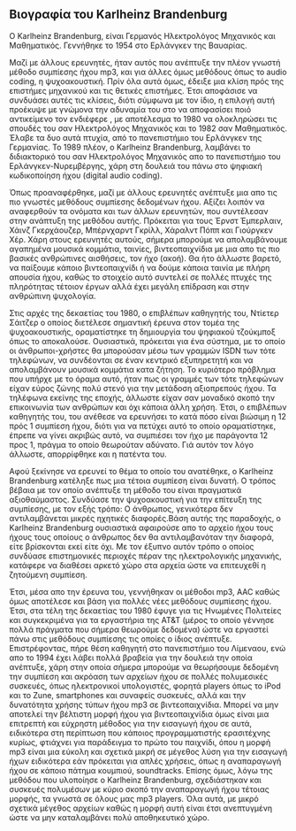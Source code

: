## Βιογραφία του Karlheinz Brandenburg

Ο Karlheinz Brandenburg, είναι Γερμανός Ηλεκτρολόγος Μηχανικός και Μαθηματικός. Γεννήθηκε το 1954 στο Ερλάνγκεν της Βαυαρίας.

Μαζί με άλλους ερευνητές, ήταν αυτός που ανέπτυξε την πλέον γνωστή μέθοδο συμπίεσης ήχου mp3, και για άλλες όμως μεθόδους όπως το audio coding, η ψυχοακουστική.
Πρίν όλα αυτά όμως, έδειξε μια κλίση πρός της επιστήμες μηχανικού και τις θετικές επιστήμες. Έτσι αποφάσισε να συνδυάσει αυτές τις κλίσεις, διότι σύμφωνα με τον ίδιο, η επιλογή 
αυτή προέκυψε με γνώμονα την αδυναμία του στο να αποφασίσει ποιό αντικείμενο τον ενδιέφερε , με αποτέλεσμα το 1980 να ολοκληρώσει τις σπουδές του σαν Ηλεκτρολόγος Μηχανικός και το 1982 σαν Μαθηματικός. Έλαβε τα δυο αυτά πτυχία, από το πανεπιστήμιο του Ερλάνγκεν της Γερμανίας. Το 1989 πλέον, ο Karlheinz Brandenburg, λαμβάνει το διδιακτορικό του σαν Ηλεκτρολόγος Μηχανικός απο το πανεπιστήμιο του Ερλάνγκεν-Νυρεμβέργης, χάρη στη δουλειά του πάνω στο ψηφιακή κωδικοποίηση ήχου (digital audio coding).

Όπως προαναφέρθηκε, μαζί με άλλους ερευνητές ανέπτυξε μια απο τις πιο γνωστές μεθόδους συμπίεσης δεδομένων ήχου. Αξίζει λοιπόν να αναφερθούν τα ονόματα και των άλλων ερευνητών, που συντέλεσαν στην ανάπτυξη της μεθόδου αυτής. Πρόκειται για τους Έρνστ Έμπερλαιν, Χάινζ Γκερχάουζερ, Μπέρνχαρντ Γκρίλλ, Χάραλντ Πόππ και Γιούργκεν Χέρ. Χάρη στους ερευνητές αυτούς, σήμερα μπορούμε να απολαμβάνουμε αγαπημένα μουσικά κομμάτια, ταινίες, βιντεοπαιχνίδια με μια απο τις πιο βασικές ανθρώπινες αισθήσεις, τον ήχο (ακοή). Θα ήτο άλλωστε βαρετό, να παίξουμε κάποιο βιντεοπαιχνίδι ή να δούμε κάποια ταινία με πλήρη απουσία ήχου, καθώς το στοιχείο αυτό συντελεί σε πολλές πτυχές της πληρότητας τέτοιον έργων αλλά έχει μεγάλη επίδραση και στην ανθρώπινη ψυχολογία.

Στις αρχές της δεκαετίας του 1980, ο επιβλέπων καθηγητής του, Ντίετερ Σάιτζερ ο οποίος διετέλεσε σημαντική έρευνα στον τομέα της ψυχοακουστικής, οραματίστηκε τη δημιουργία του ψηφιακού τζούκμποξ όπως το αποκαλούσε. Ουσιαστικά, πρόκειται για ένα σύστημα, με το οποίο οι άνθρωποι-χρήστες θα μπορούσαν μέσω των γραμμών ISDN των τότε τηλεφώνων, να συνδέονται σε έναν κεντρικό εξυπηρετητή και να απολαμβάνουν μουσικά κομμάτια κατα ζήτηση. Το κυριότερο πρόβλημα που υπήρχε με το όραμα αυτό, ήταν πως οι γραμμές των τότε τηλεφώνων είχαν εύρος ζώνης πολύ στενό για την μετάδοση αξιοπρεπούς ήχου. Τα τηλέφωνα εκείνης της εποχής, άλλωστε είχαν σαν μοναδικό σκοπό την επικοινωνία των ανθρώπων και όχι κάποια άλλη χρήση. Έτσι, ο επιβλέπων καθηγητής του, του ανέθεσε να ερευνήσει το κατά πόσο είναι βιώσιμη η 12 πρός 1 συμπίεση ήχου, διότι για να πετύχει αυτό το οποίο οραματίστηκε, έπρεπε να γίνει ακριβώς αυτό, να συμπιέσει τον ήχο με παράγοντα 12 προς  1, πράγμα το οποίο θεωρούταν αδύνατο. Γιά αυτόν τον λόγο άλλωστε, απορρίφθηκε και η πατέντα του.

Αφού ξεκίνησε να ερευνεί το θέμα το οποίο του ανατέθηκε, ο Karlheinz Brandenburg κατέληξε πως μια τέτοια συμπίεση είναι δυνατή. Ο τρόπος βέβαια με τον οποίο ανέπτυξε τη μέθοδο του είναι πραγματικά αξιοθαύμαστος. Συνδύασε την ψυχοακουστική για την επίτευξη της συμπίεσης, με τον εξής τρόπο: Ο άνθρωπος, γενικότερα δεν αντιλαμβάνεται μικρές ηχητικές διαφορές.Βάση αυτής της παραδοχής, ο Karlheinz Brandenburg ουσιαστικά αφαιρούσε απο το αρχείο ήχου τους ήχους τους οποίους ο άνθρωπος δεν θα αντιλαμβανόταν την διαφορά, είτε βρίσκονται εκεί είτε όχι. Με τον έξυπνο αυτόν τρόπο ο οποίος συνδύασε επιστημονικές περιοχές πέραν της ηλεκτρολογικής μηχανικής, κατάφερε να διαθέσει αρκετό χώρο στα αρχεία ώστε να επιτευχεθί η ζητούμενη συμπίεση. 

Έτσι, μέσα απο την έρευνα του, γεννήθηκαν οι μέθοδοι mp3, AAC καθώς όμως αποτέλεσε και βάση για πολλές νέες μεθόδους συμπίεσης ήχου. Έτσι, στα τέλη της δεκαετίας του 1980 έφυγε για τις Ηνωμένες Πολιτείες και συγκεκριμένα για τα εργαστήρια της AT&T (μέρος το οποίο γέννησε πολλά πράγματα που σήμερα θεωρούμε δεδομένα) ώστε να εργαστεί πάνω στις μεθόδους συμπίεσης τις οποίες ο ίδιος ανέπτυξε. Επιστρέφοντας, πήρε θέση καθηγητή στο πανεπιστήμιο του Λίμεναου, ενώ απο το 1994 έχει λάβει πολλά βραβεία για την δουλειά την οποία ανέπτυξε, χάρη στην οποία σήμερα μπορούμε να θεωρήσουμε δεδομένη την συμπίεση και ακρόαση των αρχείων ήχου σε πολλές πολυμεσικές συσκευές, όπως ηλεκτρονικοί υπολογιστές, φορητά players όπως το iPod και το Zune, smartphones και συναφείς συσκευές, αλλά και την δυνατότητα χρήσης τύπων ήχου mp3 σε βιντεοπαιχνίδια. Μπορεί να μην αποτελεί την βέλτιστη μορφή ήχου για βιντεοπαιχνίδια όμως είναι μια επιτρεπτή και εύχρηστη μέθοδος για την εισαγωγή ήχου σε αυτά, ειδικότερα στη περίπτωση που κάποιος προγραμματιστής ερασιτέχνης κυρίως, φτιάχνει για παράδειγμα το πρώτο του παιχνίδι, όπου η μορφή mp3 είναι μια εύκολη και σχετικά μικρή σε μέγεθος λύση για την εισαγωγή ήχων ειδικότερα εάν πρόκειται για απλές χρήσεις, όπως η αναπαραγωγή ήχου σε κάποιο πάτημα κουμπιού, soundtracks. Επίσης όμως, λόγω της μεθόδου που υλοποίησε ο Karlheinz Brandenburg, σχεδιάστηκαν και συσκευές πολυμέσων με κύριο σκοπό την αναπαραγωγή ήχου τέτοιας μορφής, τα γνωστά σε όλους μας mp3 players. Όλα αυτά, με μικρό σχετικά μέγεθος αρχείων καθώς η μορφή αυτή είναι έτσι ανεπτυγμένη ώστε να μην καταλαμβάνει πολύ αποθηκευτικό χώρο.

